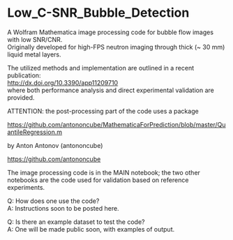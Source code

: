 # Low_C-SNR_Bubble_Detection
A Wolfram Mathematica image processing code for bubble flow images with low SNR/CNR.  
Originally developed for high-FPS neutron imaging through thick (~ 30 mm) liquid metal layers.  

The utilized methods and implementation are outlined in a recent publication:  
http://dx.doi.org/10.3390/app11209710  
where both performance analysis and direct experimental validation are provided.

ATTENTION: the post-processing part of the code uses a package

https://github.com/antononcube/MathematicaForPrediction/blob/master/QuantileRegression.m

by Anton Antonov (antononcube)

https://github.com/antononcube


The image processing code is in the MAIN notebook; the two other notebooks are the code used for validation based on reference experiments.


Q: How does one use the code?  
A: Instructions soon to be posted here.  


Q: Is there an example dataset to test the code?  
A: One will be made public soon, with examples of output.
